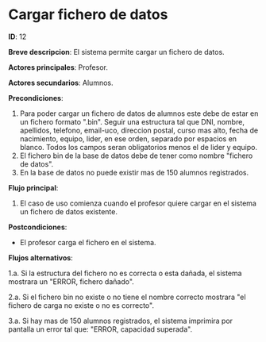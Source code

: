 # Cargar fichero de datos

**ID**: 12

**Breve descripcion**: El sistema permite cargar un fichero de datos.

**Actores principales**: Profesor.

**Actores secundarios**: Alumnos.

**Precondiciones**: 

1. Para poder cargar un fichero de datos de alumnos este debe de estar en un fichero formato ".bin". Seguir una estructura tal que DNI, nombre, apellidos, telefono, email-uco, direccion postal, curso mas alto, fecha de nacimiento, equipo, lider, en ese orden, separado por espacios en blanco. Todos los campos seran obligatorios menos el de lider y equipo. 
2. El fichero bin de la base de datos debe de tener como nombre "fichero de datos".
3. En la base de datos no puede existir mas de 150 alumnos registrados.


**Flujo principal**:

1. El caso de uso comienza cuando el profesor quiere cargar en el sistema un fichero de datos existente.

**Postcondiciones**:

- El profesor carga el fichero en el sistema.

**Flujos alternativos**:

1.a. Si la estructura del fichero no es correcta o esta dañada, el sistema mostrara un "ERROR, fichero dañado".

2.a. Si el fichero bin no existe o no tiene el nombre correcto mostrara "el fichero de carga no existe o no es correcto".

3.a. Si hay mas de 150 alumnos registrados, el sistema imprimira por pantalla un error tal que: "ERROR, capacidad superada".